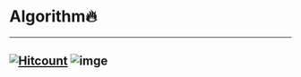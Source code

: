 # Algorithm:fire:

------

## [![Hitcount](http://hits.dwyl.com/msmn1729/Algorithm.svg)](http://hits.dwyl.com/msmn1729/Algorithm) ![imge](https://img.shields.io/badge/Language-c++-yellow) 
